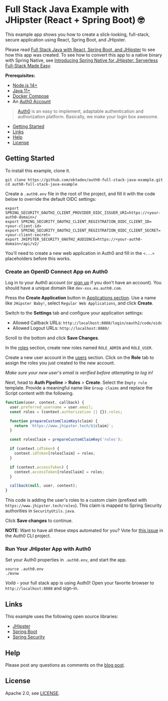# Full Stack Java Example with JHipster (React + Spring Boot) 🤓
 
This example app shows you how to create a slick-looking, full-stack, secure application using React, Spring Boot, and JHipster.

Please read [Full Stack Java with React, Spring Boot, and JHipster][blog] to see how this app was created. To see how to convert this app to a native binary with Spring Native, see [Introducing Spring Native for JHipster: Serverless Full-Stack Made Easy][blog-spring-native].

**Prerequisites:** 

- [Node.js 14+](https://nodejs.org/)
- [Java 11+](https://sdkman.io)
- [Docker Compose](https://docs.docker.com/compose/install/)
- An [Auth0 Account](https://auth0.com/signup)

> [Auth0](https://auth0.com) is an easy to implement, adaptable authentication and authorization platform. Basically, we make your login box awesome.

* [Getting Started](#getting-started)
* [Links](#links)
* [Help](#help)
* [License](#license)

## Getting Started

To install this example, clone it.

```
git clone https://github.com/oktadev/auth0-full-stack-java-example.git
cd auth0-full-stack-java-example
```

Create a `.auth0.env` file in the root of the project, and fill it with the code below to override the default OIDC settings:

```shell
export SPRING_SECURITY_OAUTH2_CLIENT_PROVIDER_OIDC_ISSUER_URI=https://<your-auth0-domain>/
export SPRING_SECURITY_OAUTH2_CLIENT_REGISTRATION_OIDC_CLIENT_ID=<your-client-id>
export SPRING_SECURITY_OAUTH2_CLIENT_REGISTRATION_OIDC_CLIENT_SECRET=<your-client-secret>
export JHIPSTER_SECURITY_OAUTH2_AUDIENCE=https://<your-auth0-domain>/api/v2/
```

You'll need to create a new web application in Auth0 and fill in the `<...>` placeholders before this works. 

### Create an OpenID Connect App on Auth0

Log in to your Auth0 account (or [sign up](https://auth0.com/signup) if you don't have an account). You should have a unique domain like `dev-xxx.eu.auth0.com`. 

Press the **Create Application** button in [Applications section](https://manage.auth0.com/#/applications). Use a name like `JHipster Baby!`, select `Regular Web Applications`, and click **Create**.

Switch to the **Settings** tab and configure your application settings:

- Allowed Callback URLs: `http://localhost:8080/login/oauth2/code/oidc`
- Allowed Logout URLs: `http://localhost:8080/`

Scroll to the bottom and click **Save Changes**.

In the [roles](https://manage.auth0.com/#/roles) section, create new roles named `ROLE_ADMIN` and `ROLE_USER`.

Create a new user account in the [users](https://manage.auth0.com/#/users) section. Click on the **Role** tab to assign the roles you just created to the new account. 

_Make sure your new user's email is verified before attempting to log in!_

Next, head to **Auth Pipeline** > **Rules** > **Create**. Select the `Empty rule` template. Provide a meaningful name like `Group claims` and replace the Script content with the following.

```js
function(user, context, callback) {
  user.preferred_username = user.email;
  const roles = (context.authorization || {}).roles;

  function prepareCustomClaimKey(claim) {
    return `https://www.jhipster.tech/${claim}`;
  }

  const rolesClaim = prepareCustomClaimKey('roles');

  if (context.idToken) {
    context.idToken[rolesClaim] = roles;
  }

  if (context.accessToken) {
    context.accessToken[rolesClaim] = roles;
  }

  callback(null, user, context);
}
```

This code is adding the user's roles to a custom claim (prefixed with `https://www.jhipster.tech/roles`). This claim is mapped to Spring Security authorities in `SecurityUtils.java`.

Click **Save changes** to continue.

**NOTE**: Want to have all these steps automated for you? Vote for [this issue](https://github.com/auth0/auth0-cli/issues/351) in the Auth0 CLI project.

### Run Your JHipster App with Auth0

Set your Auth0 properties in `.auth0.env`, and start the app.

```shell
source .auth0.env
./mvnw
```

_Voilà_ - your full stack app is using Auth0! Open your favorite browser to `http://localhost:8080` and sign-in.

## Links

This example uses the following open source libraries:

* [JHipster](https://www.jhipster.tech)
* [Spring Boot](https://spring.io/projects/spring-boot)
* [Spring Security](https://spring.io/projects/spring-security)

## Help

Please post any questions as comments on the [blog post][blog]. 

## License

Apache 2.0, see [LICENSE](LICENSE).

[blog]: https://auth0.com/blog/full-stack-java-with-react-spring-boot-and-jhipster/
[blog-spring-native]: https://developer.okta.com/blog/2022/03/03/spring-native-jhipster
